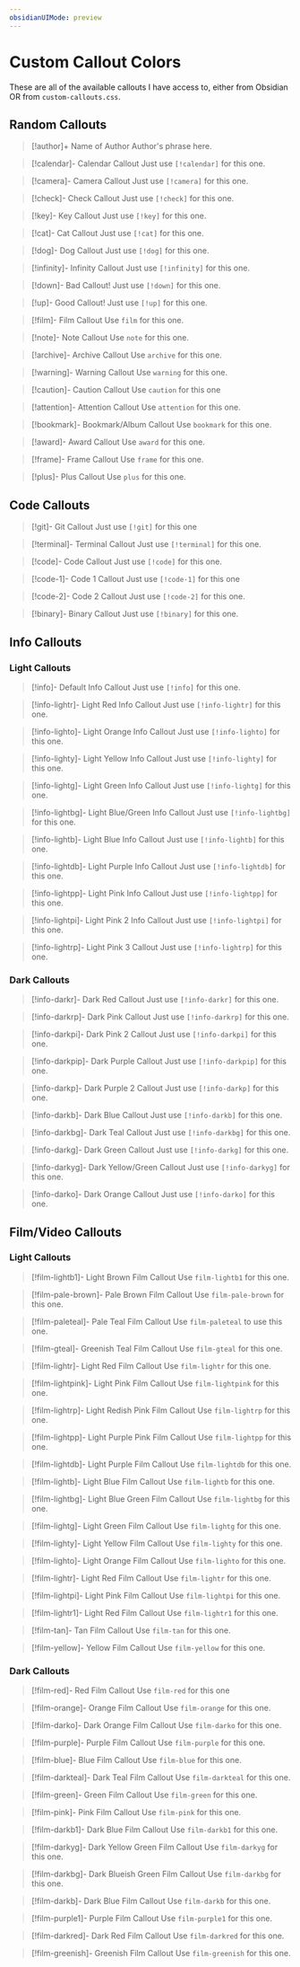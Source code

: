 ```yaml
---
obsidianUIMode: preview
---
```

# Custom Callout Colors
These are all of the available callouts I have access to, either from Obsidian OR from `custom-callouts.css`.
## Random Callouts
> [!author]+ Name of Author
> Author's phrase here.

> [!calendar]- Calendar Callout
> Just use `[!calendar]` for this one.

> [!camera]- Camera Callout
> Just use `[!camera]` for this one.

> [!check]- Check Callout
> Just use `[!check]` for this one.

> [!key]- Key Callout
> Just use `[!key]` for this one.

> [!cat]- Cat Callout
> Just use `[!cat]` for this one.

>[!dog]- Dog Callout
>Just use `[!dog]` for this one.

>[!infinity]- Infinity Callout
>Just use `[!infinity]` for this one.

>[!down]- Bad Callout!
>Just use `[!down]` for this one.

> [!up]- Good Callout!
> Just use `[!up]` for this one.

> [!film]- Film Callout
> Use `film` for this one.

> [!note]- Note Callout
> Use `note` for this one.

> [!archive]- Archive Callout
> Use `archive` for this one.

> [!warning]- Warning Callout
> Use `warning` for this one.

> [!caution]- Caution Callout
> Use `caution` for this one

> [!attention]- Attention Callout
> Use `attention` for this one.

> [!bookmark]- Bookmark/Album Callout
> Use `bookmark` for this one.

> [!award]- Award Callout
> Use `award` for this one.

> [!frame]- Frame Callout
> Use `frame` for this one.

> [!plus]- Plus Callout
> Use `plus` for this one.


## Code Callouts

>[!git]- Git Callout
>Just use `[!git]` for this one

> [!terminal]- Terminal Callout
> Just use `[!terminal]` for this one.

> [!code]- Code Callout
> Just use `[!code]` for this one.

> [!code-1]- Code 1 Callout
> Just use `[!code-1]` for this one

> [!code-2]- Code 2 Callout
> Just use `[!code-2]` for this one.

> [!binary]- Binary Callout
> Just use `[!binary]` for this one.
## Info Callouts
### Light Callouts

>[!info]- Default Info Callout
>Just use `[!info]` for this one.

>[!info-lightr]- Light Red Info Callout
>Just use `[!info-lightr]` for this one.

>[!info-lighto]- Light Orange Info Callout
>Just use `[!info-lighto]` for this one.

>[!info-lighty]- Light Yellow Info Callout
>Just use `[!info-lighty]` for this one.

>[!info-lightg]- Light Green Info Callout
>Just use `[!info-lightg]` for this one.

> [!info-lightbg]- Light Blue/Green Info Callout
> Just use `[!info-lightbg]` for this one.

> [!info-lightb]- Light Blue Info Callout
> Just use `[!info-lightb]` for this one.

>[!info-lightdb]- Light Purple Info Callout
>Just use `[!info-lightdb]` for this one.

>[!info-lightpp]- Light Pink Info Callout
>Just use `[!info-lightpp]` for this one.

>[!info-lightpi]- Light Pink 2 Info Callout
>Just use `[!info-lightpi]` for this one.

>[!info-lightrp]- Light Pink 3 Callout
>Just use `[!info-lightrp]` for this one.
### Dark Callouts
>[!info-darkr]- Dark Red Callout
>Just use `[!info-darkr]` for this one.

>[!info-darkrp]- Dark Pink Callout
>Just use `[!info-darkrp]` for this one.

>[!info-darkpi]- Dark Pink 2 Callout
>Just use `[!info-darkpi]` for this one.

>[!info-darkpip]- Dark Purple Callout
>Just use `[!info-darkpip]` for this one.

>[!info-darkp]- Dark Purple 2 Callout
>Just use `[!info-darkp]` for this one.

>[!info-darkb]- Dark Blue Callout
>Just use `[!info-darkb]` for this one.

>[!info-darkbg]- Dark Teal Callout
>Just use `[!info-darkbg]` for this one.

>[!info-darkg]- Dark Green Callout
>Just use `[!info-darkg]` for this one.

>[!info-darkyg]- Dark Yellow/Green Callout
>Just use `[!info-darkyg]` for this one.

>[!info-darko]- Dark Orange Callout
>Just use `[!info-darko]` for this one.
## Film/Video Callouts
### Light Callouts

> [!film-lightb1]- Light Brown Film Callout
> Use `film-lightb1` for this one.

> [!film-pale-brown]- Pale Brown Film Callout
> Use `film-pale-brown` for this one.

> [!film-paleteal]- Pale Teal Film Callout
> Use `film-paleteal` to use this one.

> [!film-gteal]- Greenish Teal Film Callout
> Use `film-gteal` for this one.

> [!film-lightr]- Light Red Film Callout
> Use `film-lightr` for this one.

> [!film-lightpink]- Light Pink Film Callout
> Use `film-lightpink` for this one.

> [!film-lightrp]- Light Redish Pink Film Callout
> Use `film-lightrp` for this one.

> [!film-lightpp]- Light Purple Pink Film Callout
> Use `film-lightpp` for this one.

> [!film-lightdb]- Light Purple Film Callout
> Use `film-lightdb` for this one.

> [!film-lightb]- Light Blue Film Callout
> Use `film-lightb` for this one.

> [!film-lightbg]- Light Blue Green Film Callout
> Use `film-lightbg` for this one.

> [!film-lightg]- Light Green Film Callout
> Use `film-lightg` for this one.

> [!film-lighty]- Light Yellow Film Callout
> Use `film-lighty` for this one.

> [!film-lighto]- Light Orange Film Callout
> Use `film-lighto` for this one.

> [!film-lightr]- Light Red Film Callout
> Use `film-lightr` for this one.

> [!film-lightpi]- Light Pink Film Callout
> Use `film-lightpi` for this one.

> [!film-lightr1]- Light Red Film Callout
> Use `film-lightr1` for this one.

>[!film-tan]- Tan Film Callout
>Use `film-tan` for this one.

> [!film-yellow]- Yellow Film Callout
> Use `film-yellow` for this one.
### Dark Callouts
> [!film-red]- Red Film Callout
> Use `film-red` for this one

> [!film-orange]- Orange Film Callout
> Use `film-orange` for this one.

> [!film-darko]- Dark Orange Film Callout
> Use `film-darko` for this one.

> [!film-purple]- Purple Film Callout
> Use `film-purple` for this one.

> [!film-blue]- Blue Film Callout
> Use `film-blue` for this one.

> [!film-darkteal]- Dark Teal Film Callout
> Use `film-darkteal` for this one.

> [!film-green]- Green Film Callout
> Use `film-green` for this one.

> [!film-pink]- Pink Film Callout
> Use `film-pink` for this one.

> [!film-darkb1]- Dark Blue Film Callout
> Use `film-darkb1` for this one.

> [!film-darkyg]- Dark Yellow Green Film Callout
> Use `film-darkyg` for this one.

> [!film-darkbg]- Dark Blueish Green Film Callout
> Use `film-darkbg` for this one.

> [!film-darkb]- Dark Blue Film Callout
> Use `film-darkb` for this one.

> [!film-purple1]- Purple Film Callout
> Use `film-purple1` for this one.

> [!film-darkred]- Dark Red Film Callout
> Use `film-darkred` for this one.

> [!film-greenish]- Greenish Film Callout
> Use `film-greenish` for this one.

